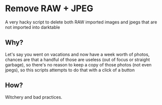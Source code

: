 # Remove RAW + JPEG
A very hacky script to delete both RAW imported images and jpegs that are not imported into darktable

## Why?
Let's say you went on vacations and now have a week worth of photos, chances are that a handful of those are useless (out of focus or straight garbage), so there's no reason to keep a copy of those photos (not even jpegs), so this scripts attempts to do that with a click of a button

## How?
Witchery and bad practices.

